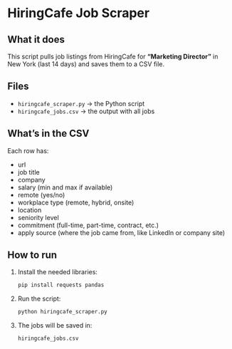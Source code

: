 # HiringCafe Job Scraper

## What it does
This script pulls job listings from HiringCafe for **“Marketing Director”** in New York (last 14 days) and saves them to a CSV file.

## Files
- `hiringcafe_scraper.py` → the Python script  
- `hiringcafe_jobs.csv` → the output with all jobs  

## What’s in the CSV
Each row has:
- url  
- job title  
- company  
- salary (min and max if available)  
- remote (yes/no)  
- workplace type (remote, hybrid, onsite)  
- location  
- seniority level  
- commitment (full-time, part-time, contract, etc.)  
- apply source (where the job came from, like LinkedIn or company site)  

## How to run
1. Install the needed libraries:
   ```bash
   pip install requests pandas
2. Run the script:
   ```bash
   python hiringcafe_scraper.py
3. The jobs will be saved in:
   ```bash
   hiringcafe_jobs.csv

